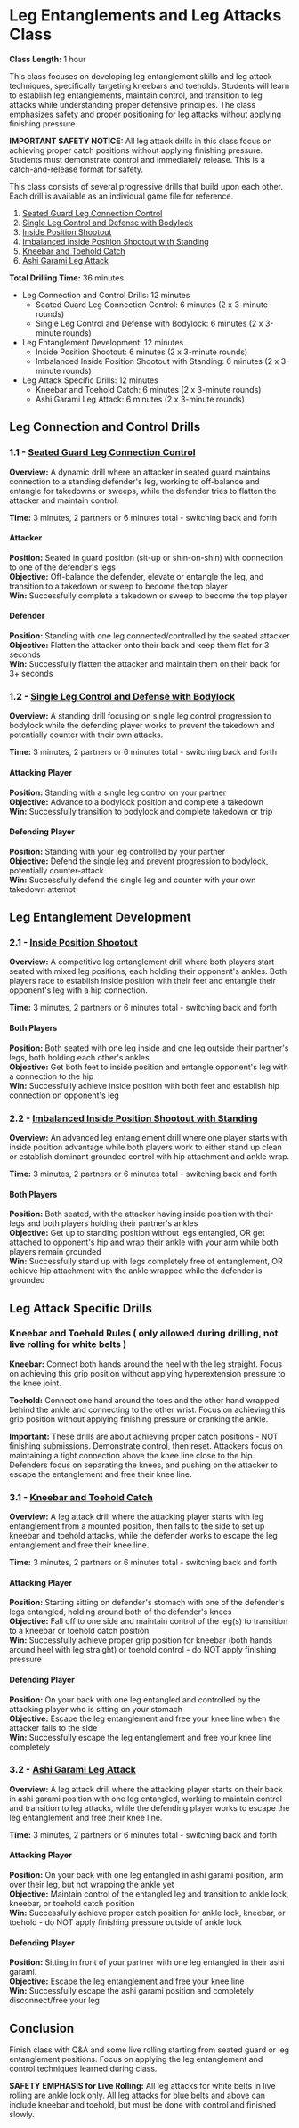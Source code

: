 # Leg Entanglements and Leg Attacks Class
**Class Length:** 1 hour

This class focuses on developing leg entanglement skills and leg attack techniques, specifically targeting kneebars and toeholds. Students will learn to establish leg entanglements, maintain control, and transition to leg attacks while understanding proper defensive principles. The class emphasizes safety and proper positioning for leg attacks without applying finishing pressure.

**IMPORTANT SAFETY NOTICE:** All leg attack drills in this class focus on achieving proper catch positions without applying finishing pressure. Students must demonstrate control and immediately release. This is a catch-and-release format for safety.

This class consists of several progressive drills that build upon each other. Each drill is available as an individual game file for reference.

1. [Seated Guard Leg Connection Control](https://mennlo.github.io/grappling-games/md-viewer.html?file=games/guard/supine/seated-guard-leg-connection-control.md)
2. [Single Leg Control and Defense with Bodylock](https://mennlo.github.io/grappling-games/md-viewer.html?file=games/standing/single-leg-control-and-defense-add-bodylock.md)
3. [Inside Position Shootout](https://mennlo.github.io/grappling-games/md-viewer.html?file=games/guard/supine/inside-position-shootout.md)
4. [Imbalanced Inside Position Shootout with Standing](https://mennlo.github.io/grappling-games/md-viewer.html?file=games/guard/supine/imbalanced-inside-position-shootout-with-standing.md)
5. [Kneebar and Toehold Catch](https://mennlo.github.io/grappling-games/md-viewer.html?file=games/guard/supine/kneebar-and-toehold-catch.md)
6. [Ashi Garami Leg Attack](https://mennlo.github.io/grappling-games/md-viewer.html?file=games/guard/supine/ashi-garami-leg-attack.md)

**Total Drilling Time:** 36 minutes
- Leg Connection and Control Drills: 12 minutes
  - Seated Guard Leg Connection Control: 6 minutes (2 x 3-minute rounds)
  - Single Leg Control and Defense with Bodylock: 6 minutes (2 x 3-minute rounds)
- Leg Entanglement Development: 12 minutes
  - Inside Position Shootout: 6 minutes (2 x 3-minute rounds)
  - Imbalanced Inside Position Shootout with Standing: 6 minutes (2 x 3-minute rounds)
- Leg Attack Specific Drills: 12 minutes
  - Kneebar and Toehold Catch: 6 minutes (2 x 3-minute rounds)
  - Ashi Garami Leg Attack: 6 minutes (2 x 3-minute rounds)

## Leg Connection and Control Drills

### 1.1 - [Seated Guard Leg Connection Control](https://mennlo.github.io/grappling-games/md-viewer.html?file=games/guard/supine/seated-guard-leg-connection-control.md)

**Overview:** A dynamic drill where an attacker in seated guard maintains connection to a standing defender's leg, working to off-balance and entangle for takedowns or sweeps, while the defender tries to flatten the attacker and maintain control.

**Time:** 3 minutes, 2 partners or 6 minutes total - switching back and forth

#### Attacker
**Position:** Seated in guard position (sit-up or shin-on-shin) with connection to one of the defender's legs  
**Objective:** Off-balance the defender, elevate or entangle the leg, and transition to a takedown or sweep to become the top player  
**Win:** Successfully complete a takedown or sweep to become the top player

#### Defender
**Position:** Standing with one leg connected/controlled by the seated attacker  
**Objective:** Flatten the attacker onto their back and keep them flat for 3 seconds  
**Win:** Successfully flatten the attacker and maintain them on their back for 3+ seconds

### 1.2 - [Single Leg Control and Defense with Bodylock](https://mennlo.github.io/grappling-games/md-viewer.html?file=games/standing/single-leg-control-and-defense-add-bodylock.md)

**Overview:** A standing drill focusing on single leg control progression to bodylock while the defending player works to prevent the takedown and potentially counter with their own attacks.

**Time:** 3 minutes, 2 partners or 6 minutes total - switching back and forth

#### Attacking Player
**Position:** Standing with a single leg control on your partner  
**Objective:** Advance to a bodylock position and complete a takedown  
**Win:** Successfully transition to bodylock and complete takedown or trip

#### Defending Player
**Position:** Standing with your leg controlled by your partner  
**Objective:** Defend the single leg and prevent progression to bodylock, potentially counter-attack  
**Win:** Successfully defend the single leg and counter with your own takedown attempt

## Leg Entanglement Development

### 2.1 - [Inside Position Shootout](https://mennlo.github.io/grappling-games/md-viewer.html?file=games/guard/supine/inside-position-shootout.md)

**Overview:** A competitive leg entanglement drill where both players start seated with mixed leg positions, each holding their opponent's ankles. Both players race to establish inside position with their feet and entangle their opponent's leg with a hip connection.

**Time:** 3 minutes, 2 partners or 6 minutes total - switching back and forth

#### Both Players
**Position:** Both seated with one leg inside and one leg outside their partner's legs, both holding each other's ankles  
**Objective:** Get both feet to inside position and entangle opponent's leg with a connection to the hip  
**Win:** Successfully achieve inside position with both feet and establish hip connection on opponent's leg

### 2.2 - [Imbalanced Inside Position Shootout with Standing](https://mennlo.github.io/grappling-games/md-viewer.html?file=games/guard/supine/imbalanced-inside-position-shootout-with-standing.md)

**Overview:** An advanced leg entanglement drill where one player starts with inside position advantage while both players work to either stand up clean or establish dominant grounded control with hip attachment and ankle wrap.

**Time:** 3 minutes, 2 partners or 6 minutes total - switching back and forth

#### Both Players
**Position:** Both seated, with the attacker having inside position with their legs and both players holding their partner's ankles  
**Objective:** Get up to standing position without legs entangled, OR get attached to opponent's hip and wrap their ankle with your arm while both players remain grounded  
**Win:** Successfully stand up with legs completely free of entanglement, OR achieve hip attachment with the ankle wrapped while the defender is grounded

## Leg Attack Specific Drills

### Kneebar and Toehold Rules ( only allowed during drilling, not live rolling for white belts )

**Kneebar:** Connect both hands around the heel with the leg straight. Focus on achieving this grip position without applying hyperextension pressure to the knee joint.

**Toehold:** Connect one hand around the toes and the other hand wrapped behind the ankle and connecting to the other wrist. Focus on achieving this grip position without applying finishing pressure or cranking the ankle.

**Important:** These drills are about achieving proper catch positions - NOT finishing submissions. Demonstrate control, then reset. Attackers focus on maintaining a tight connection above the knee line close to the hip. Defenders focus on separating the knees, and pushing on the attacker to escape the entanglement and free their knee line.

### 3.1 - [Kneebar and Toehold Catch](https://mennlo.github.io/grappling-games/md-viewer.html?file=games/guard/supine/kneebar-and-toehold-catch.md)

**Overview:** A leg attack drill where the attacking player starts with leg entanglement from a mounted position, then falls to the side to set up kneebar and toehold attacks, while the defender works to escape the leg entanglement and free their knee line.

**Time:** 3 minutes, 2 partners or 6 minutes total - switching back and forth

#### Attacking Player
**Position:** Starting sitting on defender's stomach with one of the defender's legs entangled, holding around both of the defender's knees  
**Objective:** Fall off to one side and maintain control of the leg(s) to transition to a kneebar or toehold catch position  
**Win:** Successfully achieve proper grip position for kneebar (both hands around heel with leg straight) or toehold control - do NOT apply finishing pressure

#### Defending Player
**Position:** On your back with one leg entangled and controlled by the attacking player who is sitting on your stomach  
**Objective:** Escape the leg entanglement and free your knee line when the attacker falls to the side  
**Win:** Successfully escape the leg entanglement and free your knee line completely

### 3.2 - [Ashi Garami Leg Attack](https://mennlo.github.io/grappling-games/md-viewer.html?file=games/guard/supine/ashi-garami-leg-attack.md)

**Overview:** A leg attack drill where the attacking player starts on their back in ashi garami position with one leg entangled, working to maintain control and transition to leg attacks, while the defending player works to escape the leg entanglement and free their knee line.

**Time:** 3 minutes, 2 partners or 6 minutes total - switching back and forth

#### Attacking Player
**Position:** On your back with one leg entangled in ashi garami position, arm over their leg, but not wrapping the ankle yet  
**Objective:** Maintain control of the entangled leg and transition to ankle lock, kneebar, or toehold catch position  
**Win:** Successfully achieve proper catch position for ankle lock, kneebar, or toehold - do NOT apply finishing pressure outside of ankle lock

#### Defending Player
**Position:** Sitting in front of your partner with one leg entangled in their ashi garami.  
**Objective:** Escape the leg entanglement and free your knee line  
**Win:** Successfully escape the ashi garami position and completely disconnect/free your leg  


## Conclusion

Finish class with Q&A and some live rolling starting from seated guard or leg entanglement positions. Focus on applying the leg entanglement and control techniques learned during class. 

**SAFETY EMPHASIS for Live Rolling:** All leg attacks for white belts in live rolling are ankle lock only. All leg attacks for blue belts and above can include kneebar and toehold, but must be done with control and finished slowly.